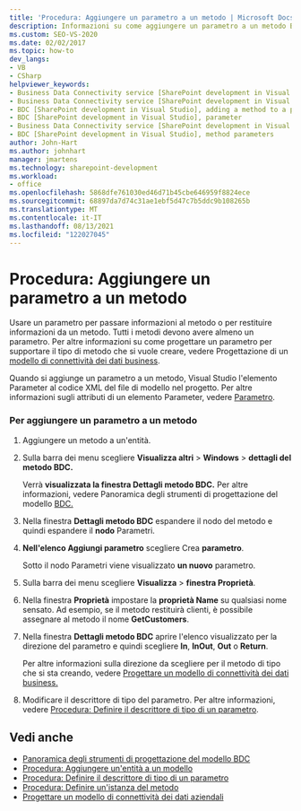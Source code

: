 ```yaml
---
title: 'Procedura: Aggiungere un parametro a un metodo | Microsoft Docs'
description: Informazioni su come aggiungere un parametro a un metodo BDC (Business Data Connectivity), che consente di passare informazioni al metodo o di restituire informazioni dal metodo .
ms.custom: SEO-VS-2020
ms.date: 02/02/2017
ms.topic: how-to
dev_langs:
- VB
- CSharp
helpviewer_keywords:
- Business Data Connectivity service [SharePoint development in Visual Studio], adding a method to a parameter
- Business Data Connectivity service [SharePoint development in Visual Studio], parameter
- BDC [SharePoint development in Visual Studio], adding a method to a parameter
- BDC [SharePoint development in Visual Studio], parameter
- Business Data Connectivity service [SharePoint development in Visual Studio], method parameters
- BDC [SharePoint development in Visual Studio], method parameters
author: John-Hart
ms.author: johnhart
manager: jmartens
ms.technology: sharepoint-development
ms.workload:
- office
ms.openlocfilehash: 5868dfe761030ed46d71b45cbe646959f8824ece
ms.sourcegitcommit: 68897da7d74c31ae1ebf5d47c7b5ddc9b108265b
ms.translationtype: MT
ms.contentlocale: it-IT
ms.lasthandoff: 08/13/2021
ms.locfileid: "122027045"
---
```

# <a name="how-to-add-a-parameter-to-a-method"></a>Procedura: Aggiungere un parametro a un metodo
  Usare un parametro per passare informazioni al metodo o per restituire informazioni da un metodo. Tutti i metodi devono avere almeno un parametro. Per altre informazioni su come progettare un parametro per supportare il tipo di metodo che si vuole creare, vedere Progettazione di un [modello di connettività dei dati business](../sharepoint/designing-a-business-data-connectivity-model.md).

 Quando si aggiunge un parametro a un metodo, Visual Studio l'elemento Parameter al codice XML del file di modello nel progetto. Per altre informazioni sugli attributi di un elemento Parameter, vedere [Parametro](/previous-versions/office/developer/sharepoint-2010/ee557705(v=office.14)).

### <a name="to-add-a-parameter-to-a-method"></a>Per aggiungere un parametro a un metodo

1. Aggiungere un metodo a un'entità.

2. Sulla barra dei menu scegliere **Visualizza altri**  >  **Windows**  >  **dettagli del metodo BDC.**

     Verrà **visualizzata la finestra Dettagli metodo BDC.** Per altre informazioni, vedere Panoramica degli strumenti di progettazione del modello [BDC.](../sharepoint/bdc-model-design-tools-overview.md)

3. Nella finestra **Dettagli metodo BDC** espandere il nodo del metodo e quindi espandere il **nodo** Parametri.

4. **Nell'elenco Aggiungi parametro** scegliere Crea **parametro**.

     Sotto il nodo Parametri viene visualizzato **un nuovo** parametro.

5. Sulla barra dei menu scegliere **Visualizza**  >  **finestra Proprietà**.

6. Nella finestra **Proprietà** impostare la **proprietà Name** su qualsiasi nome sensato. Ad esempio, se il metodo restituirà clienti, è possibile assegnare al metodo il nome **GetCustomers**.

7. Nella finestra **Dettagli metodo BDC** aprire l'elenco visualizzato per la direzione del parametro e quindi scegliere **In**, **InOut**, **Out** o **Return**.

     Per altre informazioni sulla direzione da scegliere per il metodo di tipo che si sta creando, vedere [Progettare un modello di connettività dei dati business.](../sharepoint/designing-a-business-data-connectivity-model.md)

8. Modificare il descrittore di tipo del parametro. Per altre informazioni, vedere [Procedura: Definire il descrittore di tipo di un parametro](../sharepoint/how-to-define-the-type-descriptor-of-a-parameter.md).

## <a name="see-also"></a>Vedi anche
- [Panoramica degli strumenti di progettazione del modello BDC](../sharepoint/bdc-model-design-tools-overview.md)
- [Procedura: Aggiungere un'entità a un modello](../sharepoint/how-to-add-an-entity-to-a-model.md)
- [Procedura: Definire il descrittore di tipo di un parametro](../sharepoint/how-to-define-the-type-descriptor-of-a-parameter.md)
- [Procedura: Definire un'istanza del metodo](../sharepoint/how-to-define-a-method-instance.md)
- [Progettare un modello di connettività dei dati aziendali](../sharepoint/designing-a-business-data-connectivity-model.md)
